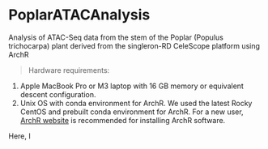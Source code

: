 # PoplarATACAnalysis
Analysis of ATAC-Seq data from the stem of the Poplar (Populus trichocarpa) plant derived from the singleron-RD CeleScope platform using ArchR

> Hardware requirements:
1. Apple MacBook Pro or M3 laptop with 16 GB memory or equivalent descent configuration.
2. Unix OS with conda environment for ArchR. We used the latest Rocky CentOS and prebuilt conda environment for ArchR. For a new user, [ArchR website](https://www.archrproject.com/) is recommended for installing ArchR software.

Here, I 
